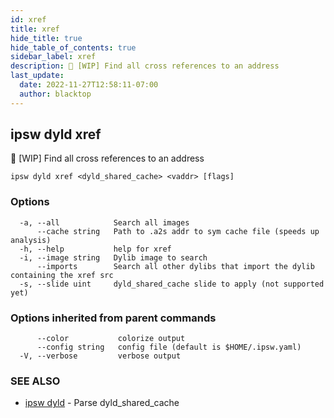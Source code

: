 ```yaml
---
id: xref
title: xref
hide_title: true
hide_table_of_contents: true
sidebar_label: xref
description: 🚧 [WIP] Find all cross references to an address
last_update:
  date: 2022-11-27T12:58:11-07:00
  author: blacktop
---
```

## ipsw dyld xref

🚧 [WIP] Find all cross references to an address

```
ipsw dyld xref <dyld_shared_cache> <vaddr> [flags]
```

### Options

```
  -a, --all            Search all images
      --cache string   Path to .a2s addr to sym cache file (speeds up analysis)
  -h, --help           help for xref
  -i, --image string   Dylib image to search
      --imports        Search all other dylibs that import the dylib containing the xref src
  -s, --slide uint     dyld_shared_cache slide to apply (not supported yet)
```

### Options inherited from parent commands

```
      --color           colorize output
      --config string   config file (default is $HOME/.ipsw.yaml)
  -V, --verbose         verbose output
```

### SEE ALSO

* [ipsw dyld](/docs/cli/ipsw/dyld)	 - Parse dyld_shared_cache

